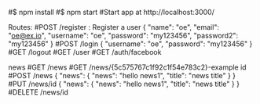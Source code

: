 #$ npm install
#$ npm start
#Start app at http://localhost:3000/

Routes:
#POST /register : Register a user 
{
	"name": "oe",
	"email": "oe@ex.io",
	"username": "oe",
	"password": "my123456",
	"password2": "my123456"
}
#POST /login 
{
	"username": "oe",
	"password": "my123456"
}
#GET /logout 
#GET /user 
#GET /auth/facebook

news
#GET /news
#GET /news/{5c575767c1f92c1f54e783c2}-example id
#POST /news
{
    "news": {
    "news": "hello news1",
        "title": "news title"
}
}
#PUT /news/id
{
    "news": {
    "news": "hello news1",
        "title": "news title"
}
}
#DELETE /news/id
